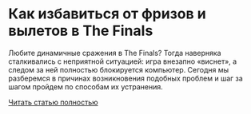 # Как избавиться от фризов и вылетов в The Finals



Любите динамичные сражения в The Finals? Тогда наверняка сталкивались с неприятной ситуацией: игра внезапно «виснет», а следом за ней полностью блокируется компьютер. Сегодня мы разберемся в причинах возникновения подобных проблем и шаг за шагом пройдем по способам их устранения.

[Читать статью полностью](https://xyberbara.com/gaming/frizy-i-vylety-v-the-finals/)
